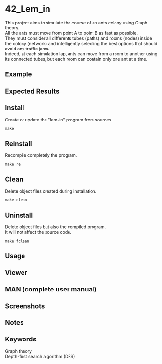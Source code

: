 # 42_Lem_in
This project aims to simulate the course of an ants colony using Graph theory.  
All the ants must move from point A to point B as fast as possible.  
They must consider all differents tubes (paths) and rooms (nodes) inside the colony (network) and intelligently selecting the best options that should avoid any traffic jams.  
Indeed, at each simulation lap, ants can move from a room to another using its connected tubes, but each room can contain only one ant at a time.

## Example

## Expected Results

## Install
Create or update the "lem-in" program from sources.

```
make
```

## Reinstall
Recompile completely the program.

```
make re
```

## Clean
Delete object files created during installation.

```
make clean
```

## Uninstall
Delete object files but also the compiled program.  
It will not affect the source code.

```
make fclean
```

## Usage

## Viewer

## MAN (complete user manual)

## Screenshots

## Notes

## Keywords
Graph theory  
Depth-first search algorithm (DFS)
